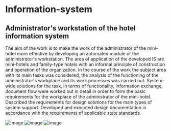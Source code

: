 # Information-system
<h2>Administrator's workstation of the hotel information system</h2>
The aim of the work is to make the work of the administrator of the mini-hotel more effective by developing an automated module of the administrator's workstation.
The area of application of the developed IS are mini-hotels and family-type hotels with an informal principle of construction and operation of the organization.
In the course of the work the subject area with its main tasks was considered, the analysis of the functioning of the administrator's workplace and its work processes 
was carried out. System-wide solutions for the task, in terms of functionality, information exchange, document flow were worked out in detail in order to form the basic 
requirements for the workplace of the administrator of the mini-hotel. Described the requirements for design solutions for the main types of system support. 
Developed and executed design documentation in accordance with the requirements of applicable state standards.

![image](https://user-images.githubusercontent.com/111290541/186702028-56dcced6-d053-4c19-bf1c-5b121d611d00.png)
![image](https://user-images.githubusercontent.com/111290541/186702120-28ce1601-5a44-46b7-970b-4d58055b6f25.png)
![image](https://user-images.githubusercontent.com/111290541/186702205-30e00103-e760-4414-b99e-e62506f4b2f0.png)
